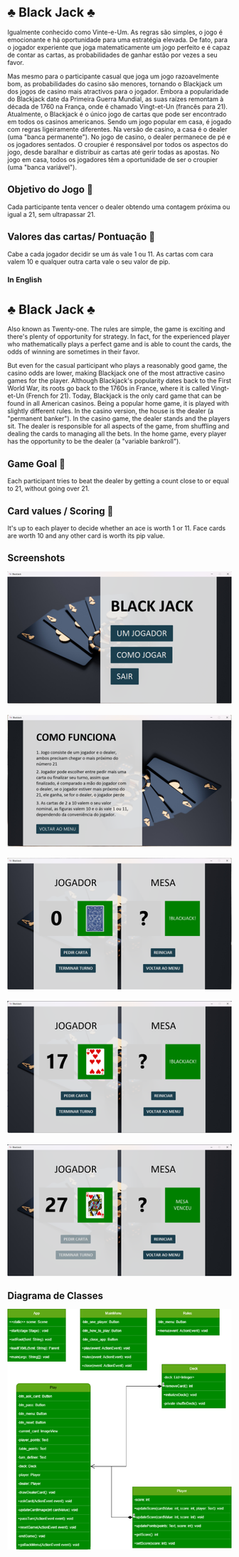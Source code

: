 # :clubs: Black Jack :clubs:
Igualmente conhecido como Vinte-e-Um. As regras são simples, o jogo é emocionante e há oportunidade para uma estratégia elevada. De fato, para o jogador experiente que joga matematicamente um jogo perfeito e é capaz de contar as cartas, as probabilidades de ganhar estão por vezes a seu favor.

Mas mesmo para o participante casual que joga um jogo razoavelmente bom, as probabilidades do casino são menores, tornando o Blackjack um dos jogos de casino mais atractivos para o jogador. Embora a popularidade do Blackjack date da Primeira Guerra Mundial, as suas raízes remontam à década de 1760 na França, onde é chamado Vingt-et-Un (francês para 21). Atualmente, o Blackjack é o único jogo de cartas que pode ser encontrado em todos os casinos americanos. Sendo um jogo popular em casa, é jogado com regras ligeiramente diferentes. Na versão de casino, a casa é o dealer (uma "banca permanente"). No jogo de casino, o dealer permanece de pé e os jogadores sentados. O croupier é responsável por todos os aspectos do jogo, desde baralhar e distribuir as cartas até gerir todas as apostas. No jogo em casa, todos os jogadores têm a oportunidade de ser o croupier (uma "banca variável").

## Objetivo do Jogo :game_die:
Cada participante tenta vencer o dealer obtendo uma contagem próxima ou igual a 21, sem ultrapassar 21.

## Valores das cartas/ Pontuação :dart:
Cabe a cada jogador decidir se um ás vale 1 ou 11. As cartas com cara valem 10 e qualquer outra carta vale o seu valor de pip.

### In English

# :clubs: Black Jack :clubs:
Also known as Twenty-one. The rules are simple, the game is exciting and there's plenty of opportunity for strategy. In fact, for the experienced player who mathematically plays a perfect game and is able to count the cards, the odds of winning are sometimes in their favor.

But even for the casual participant who plays a reasonably good game, the casino odds are lower, making Blackjack one of the most attractive casino games for the player. Although Blackjack's popularity dates back to the First World War, its roots go back to the 1760s in France, where it is called Vingt-et-Un (French for 21). Today, Blackjack is the only card game that can be found in all American casinos. Being a popular home game, it is played with slightly different rules. In the casino version, the house is the dealer (a "permanent banker"). In the casino game, the dealer stands and the players sit. The dealer is responsible for all aspects of the game, from shuffling and dealing the cards to managing all the bets. In the home game, every player has the opportunity to be the dealer (a "variable bankroll").

## Game Goal :game_die:
Each participant tries to beat the dealer by getting a count close to or equal to 21, without going over 21.

## Card values / Scoring :dart:
It's up to each player to decide whether an ace is worth 1 or 11. Face cards are worth 10 and any other card is worth its pip value.

## Screenshots
![Menu](screenshots/imagem1.png)
###
![Regras](screenshots/imagem2.png)
###
![Gameplay](screenshots/imagem3.png)
###
![Gameplay](screenshots/imagem5.png)
###
![Gameplay](screenshots/imagem6.png)
##

## Diagrama de Classes
![Diagrama de Classes](diagram.png)
